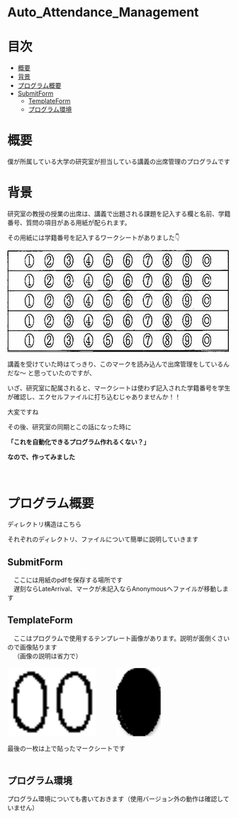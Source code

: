 # Auto_Attendance_Management
<!-- TOC -->
目次
==
- [概要](#概要)
- [背景](#背景)
- [プログラム概要](#プログラム概要)
- [SubmitForm](#submitform)
  - [TemplateForm](#templateform)
  - [プログラム環境](#プログラム環境)
<!-- /TOC -->

# 概要
僕が所属している大学の研究室が担当している講義の出席管理のプログラムです 

# 背景
研究室の教授の授業の出席は、講義で出題される課題を記入する欄と名前、学籍番号、質問の項目がある用紙が配られます。

その用紙には学籍番号を記入するワークシートがありました👇

<img src='./TemplateForm/student_number_form.jpg' width='500'>


講義を受けていた時はてっきり、このマークを読み込んで出席管理をしているんだな〜
と思っていたのですが、

いざ、研究室に配属されると、マークシートは使わず記入された学籍番号を学生が確認し、エクセルファイルに打ち込むじゃありませんか！！

大変ですね

その後、研究室の同期とこの話になった時に

 **「これを自動化できるプログラム作れるくない？」**

 **なので、作ってみました<br/>**
<br>
<br>

# プログラム概要
ディレクトリ構造はこちら

それぞれのディレクトリ、ファイルについて簡単に説明していきます

## SubmitForm
&emsp;ここには用紙のpdfを保存する場所です  
&emsp;遅刻ならLateArrival、マークが未記入ならAnonymousへファイルが移動します

## TemplateForm
&emsp;ここはプログラムで使用するテンプレート画像があります。説明が面倒くさいので画像貼ります  
&emsp;（画像の説明は省力で）
<br>
<br>
<img src='./TemplateForm/00.png' width="200px">&emsp;&emsp;&emsp;
<img src='./TemplateForm/marked_point_img.png' width='100'>

最後の一枚は上で貼ったマークシートです
<br>
<br>

## プログラム環境
プログラム環境についても書いておきます（使用バージョン外の動作は確認していません）
